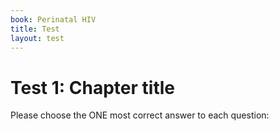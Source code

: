 ```yaml
---
book: Perinatal HIV
title: Test
layout: test
---
```


# Test 1: Chapter title

Please choose the ONE most correct answer to each question:

